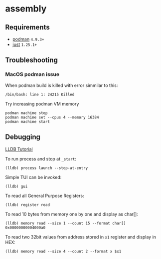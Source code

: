 # assembly

## Requirements
* [podman](https://podman.io) `4.9.3+`
* [just](https://github.com/casey/just) `1.25.1+`

## Troubleshooting

### MacOS podman issue

When podman build is killed with error simmilar to this:
``` shell
/bin/bash: line 1: 24215 Killed
```

Try increasing podman VM memory
```shell
podman machine stop
podman machine set --cpus 4 --memory 16384
podman machine start
```

## Debugging

[LLDB Tutorial](https://lldb.llvm.org/use/tutorial.html)

To run process and stop at `_start`:
```shell
(lldb) process launch --stop-at-entry
```

Simple TUI can be invoked:
```shell
(lldb) gui
```

To read all General Purpose Registers:
```shell
(lldb) register read
```

To read 10 bytes from memory one by one and display as char[]:
```shell
(lldb) memory read --size 1 --count 15 --format char[] 0x00000000004000a0
```

To read two 32bit values from address stored in `x1` register and display in HEX:
```shell
(lldb) memory read --size 4 --count 2 --format x $x1
```